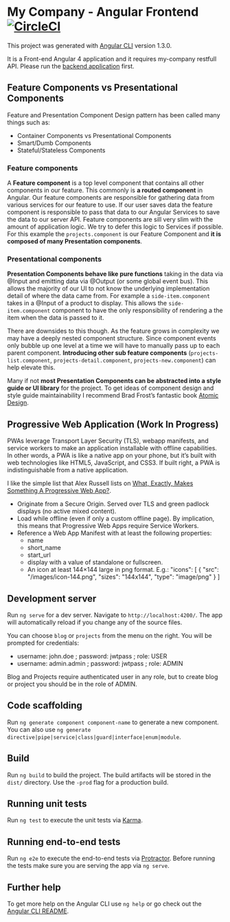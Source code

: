 # My Company - Angular Frontend [![CircleCI](https://circleci.com/gh/ivans-innovation-lab/my-company-angular-fe.svg?style=svg)](https://circleci.com/gh/ivans-innovation-lab/my-company-angular-fe)

This project was generated with [Angular CLI](https://github.com/angular/angular-cli) version 1.3.0.

It is a Front-end Angular 4 application and it requires my-company restfull API. Please run the [backend application](https://github.com/ivans-innovation-lab/my-company-monolith) first.

## Feature Components vs Presentational Components

Feature and Presentation Component Design pattern has been called many things such as:

 - Container Components vs Presentational Components
 - Smart/Dumb Components
 - Stateful/Stateless Components
 
### Feature components

A **Feature component** is a top level component that contains all other components in our feature. This commonly is **a routed component** in Angular. Our feature components are responsible for gathering data from various services for our feature to use. If our user saves data the feature component is responsible to pass that data to our Angular Services to save the data to our server API. Feature components are sill very slim with the amount of application logic. We try to defer this logic to Services if possible. For this example the `projects.component` is our Feature Component and **it is composed of many Presentation components**.

### Presentational components

**Presentation Components behave like pure functions** taking in the data via @Input and emitting data via @Output (or some global event bus). This allows the majority of our UI to not know the underlying implementation detail of where the data came from. For example a `side-item.component` takes in a @Input of a product to display. This allows the `side-item.component` component to have the only responsibility of rendering a the item when the data is passed to it.

There are downsides to this though. As the feature grows in complexity we may have a deeply nested component structure. Since component events only bubble up one level at a time we will have to manually pass up to each parent component. **Introducing other sub feature components** (`projects-list.component`, `projects-detail.component`, `projects-new.component`) can help elevate this.

Many if not **most Presentation Components can be abstracted into a style guide or UI library** for the project. To get ideas of component design and style guide maintainability I recommend Brad Frost’s fantastic book [Atomic Design](http://bradfrost.com/blog/post/atomic-web-design/).

## Progressive Web Application (Work In Progress)

PWAs leverage Transport Layer Security (TLS), webapp manifests, and service workers to make an application installable with offline capabilities. In other words, a PWA is like a native app on your phone, but it’s built with web technologies like HTML5, JavaScript, and CSS3. If built right, a PWA is indistinguishable from a native application.

I like the simple list that Alex Russell lists on [What, Exactly, Makes Something A Progressive Web App?](https://infrequently.org/2016/09/what-exactly-makes-something-a-progressive-web-app/).

 - Originate from a Secure Origin. Served over TLS and green padlock displays (no active mixed content).
 - Load while offline (even if only a custom offline page). By implication, this means that Progressive Web Apps require Service Workers.
 - Reference a Web App Manifest with at least the following properties:
   - name
   - short_name
   - start_url
   - display with a value of standalone or fullscreen. 
   - An icon at least 144×144 large in png format. E.g.: "icons": [ { "src": "/images/icon-144.png", "sizes": "144x144", "type": "image/png" } ]

## Development server

Run `ng serve` for a dev server. Navigate to `http://localhost:4200/`. The app will automatically reload if you change any of the source files.

You can choose `blog` or `projects` from the menu on the right. You will be prompted for credentials:
 - username: john.doe    ; password: jwtpass  ; role: USER
 - username: admin.admin ; password: jwtpass  ; role: ADMIN

Blog and Projects require authenticated user in any role, but to create blog or project you should be in the role of ADMIN.

## Code scaffolding

Run `ng generate component component-name` to generate a new component. You can also use `ng generate directive|pipe|service|class|guard|interface|enum|module`.

## Build

Run `ng build` to build the project. The build artifacts will be stored in the `dist/` directory. Use the `-prod` flag for a production build.

## Running unit tests

Run `ng test` to execute the unit tests via [Karma](https://karma-runner.github.io).

## Running end-to-end tests

Run `ng e2e` to execute the end-to-end tests via [Protractor](http://www.protractortest.org/).
Before running the tests make sure you are serving the app via `ng serve`.

## Further help

To get more help on the Angular CLI use `ng help` or go check out the [Angular CLI README](https://github.com/angular/angular-cli/blob/master/README.md).
